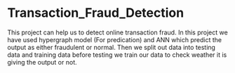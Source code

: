 # Transaction_Fraud_Detection
This project can help us to detect online transaction fraud. In this project we have used  hypergraph model (For predication) and ANN which predict the output as either fraudulent or normal. Then we  split out data into testing data and training data before testing we train our data to check weather it is giving  the output or not.
